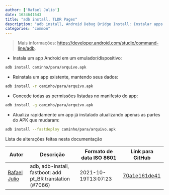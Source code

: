 ```yaml
---
author: ['Rafael Julio']
date: 1634641643
title: "adb install, TLDR Pages"
description: "adb install, Android Debug Bridge Install: Instalar apps em uma instância do Android emulator ou dispositivos conectados."
categories: "common"
---
```

> Mais informações: <https://developer.android.com/studio/command-line/adb>.

- Instala um app Android em um emulador/dispositivo:

```bash
adb install caminho/para/arquivo.apk
```

- Reinstala um app existente, mantendo seus dados:

```bash
adb install -r caminho/para/arquivo.apk
```

- Concede todas as permissões listadas no manifesto do app:

```bash
adb install -g caminho/para/arquivo.apk
```

- Atualiza rapidamente um app já instalado atualizando apenas as partes do APK que mudaram:

```bash
adb install --fastdeploy caminho/para/arquivo.apk
```
Lista de alterações feitas nesta documentação


Autor | Descrição | Formato de data ISO 8601 | Link para GitHub
------|-----|-----|-----
[Rafael Julio](mailto:development@rafifos.dev) | adb, adb-install, fastboot: add pt_BR translation (#7066) | 2021-10-19T13:07:23 | [70a1e161de41](https://github.com/tldr-pages/tldr/commit/70a1e161de4171f284c3c34860426ba765912427)

